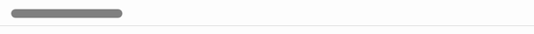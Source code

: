 <html>
<head>
<style> 
body{
    margin:0;
    padding:0;
}
h1{
  display:none;
}
.container-lg {
  max-width: 5000px;
  margin-right: 0;
  margin-left: 0;
}
.px-3 {
  padding-right: 0px !important;
  padding-left: 0px !important;
}
.my-5 {
  margin-top: 0px !important;
  margin-bottom: 0px !important;
}
.markdown-body table {
    display:inline-table;
}
.markdown-body table tr{
    border-top:none;
    background: #f9fafb;
}
.markdown-body table th, .markdown-body table td {
    border:none;
    padding: 0px 5px 0px 32px;
}
.markdown-body img {
    max-width: 100%;
    box-sizing: content-box;
    background-color: none;
}
.markdown-body table tr:nth-child(2n) {
    background-color: white;
}
.mainbody {
    position:fixed;
    height: 100vh;
    width:100vw;
    z-index:1;
}
.newwindow {
  width:250px;
  height:100%;  
  background: white;
  transition: all 1.5s ;
  position:fixed;
  left:250px;
  box-shadow: 0px 6px 4px 6px lightgrey;
  visibility:hidden;
  overflow:hidden;
  z-index:5;
  top:300px;
}
header {
    height: 50px;
    width:100%;
    z-index:2;
    border-bottom:1px solid lightgrey;
    position:fixed;
    top:0;
}
.main {
    display:flex;
    position:relative;
}
.details {
    height:100vh;
    width:340px;
    border-right: 1px solid lightgrey;
    z-index:4;
}
.overlay {
    height:100%;
    width: 0px;
    position:fixed;
    top:51px;
    left:340px;
    border-right:1px solid lightgrey;
    z-index:3;
    overflow:hidden;
    transition: .3s;
    background:white;
    padding-top:50px;
}
.titleskeleton {
    height:16px;
    background:grey;
    width: 200px;
    border-radius: 10px;
    margin:20px;
}
.dataskeleton {
    height:12px;
    background:lightgrey;
    width: 300px;
    border-radius: 10px;
    margin:20px;
}
.table {
    width:100%;
    padding-left:32px;
}
.tableskeleton {
    height:12px;
    background:#F2F2F2;
    width: 90%;
    border-radius: 10px;
    margin:20px;
}
.fakeinput {
    height:40px;
    background:white;
    border:1px solid lightgrey;
    width: 300px;
    border-radius: 4px;
    margin:20px;
}
.new {
    width:120px;
    height:40px;
    background:transparent;
    color:blue;
    font-weight:bold;
    text-transform:uppercase;
    border:none;
    border-radius:4px;
    overflow:hidden;
    font-size:12px;
}
</style>
</head>
<body>
<div class="mainbody">
<header>
    <div class="titleskeleton"></div>
</header>
<div class="newwindow" id="chartdiv">
    <div class="main">
        <div class="details">
            <button class="new" onClick = "overLay()">New Version</button>
            <div class="titleskeleton"></div>
            <div class="dataskeleton"></div>
            <div class="dataskeleton"></div>
            <div class="dataskeleton"></div>
            <div class="dataskeleton"></div>
            <div class="dataskeleton"></div>
            <div class="dataskeleton"></div>
        </div>
        <div class="table">
            <div class="tableskeleton"></div>
            <div class="tableskeleton"></div>
            <div class="tableskeleton"></div>
            <div class="tableskeleton"></div>
            <div class="tableskeleton"></div>
            <div class="tableskeleton"></div>
            <div class="tableskeleton"></div>
            <div class="tableskeleton"></div>
            <div class="tableskeleton"></div>
            <div class="tableskeleton"></div>
            <div class="tableskeleton"></div>
            <div class="tableskeleton"></div>
            <div class="tableskeleton"></div>
            <div class="tableskeleton"></div>
            
        </div>
    </div>
</div>
<div class="main">
    <div class="details">
        <button class="new" onClick = "overLay()">New Version</button>
        <div class="titleskeleton"></div>
        <div class="dataskeleton"></div>
        <div class="dataskeleton"></div>
        <div class="dataskeleton"></div>
        <div class="dataskeleton"></div>
        <div class="dataskeleton"></div>
        <div class="dataskeleton"></div>
    </div>
    <div class="table">
        <div class="tableskeleton"></div>
        <div class="tableskeleton"></div>
        <div class="tableskeleton"></div>
        <div class="tableskeleton"></div>
        <div class="tableskeleton"></div>
        <div class="tableskeleton"></div>
        <div class="tableskeleton"></div>
        <div class="tableskeleton"></div>
        <div class="tableskeleton"></div>
        <div class="tableskeleton"></div>
        <div class="tableskeleton"></div>
        <div class="tableskeleton"></div>
        <div class="tableskeleton"></div>
        <div class="tableskeleton"></div>
    </div>
    <div class="overlay" id="overlay">
        <div class="titleskeleton"></div>
        <div class="fakeinput"></div>
        <div class="fakeinput"></div>
        <div class="fakeinput"></div>
        <button class="new" type="button" onClick = "modalExpand()">save</button>
    </div>
</div>
</div>



 
    
<script>
function modalExpand() {
    var modal = document.getElementById('chartdiv');
    modal.style.visibility = "visible"
    modal.style.height = "100vh";
    modal.style.width = "100vw";
    modal.style.position = "fixed";
    modal.style.left = "0";
    modal.style.visibility = "visible";
    modal.style.top = "50px";
    document.getElementById('overlay').style.display = "none";

}
function overLay() {
    var overlay = document.getElementById('overlay');
    overlay.style.width = "350px";
}
</script>

</body>
</html>